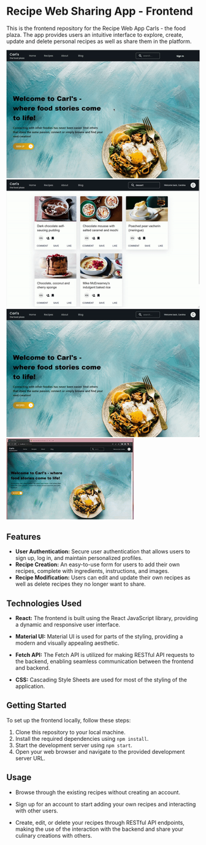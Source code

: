 # Recipe Web Sharing App - Frontend

This is the frontend repository for the Recipe Web App Carls - the food plaza. The app provides users an intuitive interface to explore, create, update and delete personal recipes as well as share them in the platform.

![Login](https://github.com/carolarruda/carls/blob/main/src/gifs/login.gif?raw=true)
![viewRecipe](https://github.com/carolarruda/carls/blob/main/src/gifs/viewRecipe.gif?raw=true)
![search](https://github.com/carolarruda/carls/blob/main/src/gifs/search.gif?raw=true)
![upload](https://github.com/carolarruda/carls/blob/main/src/gifs/updatepicture.gif?raw=true)


## Features

- **User Authentication:** Secure user authentication that allows users to sign up, log in, and maintain personalized profiles.
- **Recipe Creation:** An easy-to-use form for users to add their own recipes, complete with ingredients, instructions, and images.
- **Recipe Modification:** Users can edit and update their own recipes as well as delete recipes they no longer want to share.

## Technologies Used

- **React:** The frontend is built using the React JavaScript library, providing a dynamic and responsive user interface.

- **Material UI:** Material UI is used for parts of the styling, providing a modern and visually appealing aesthetic.

- **Fetch API:** The Fetch API is utilized for making RESTful API requests to the backend, enabling seamless communication between the frontend and backend.

- **CSS:** Cascading Style Sheets are used for most of the styling of the application.

## Getting Started

To set up the frontend locally, follow these steps:

1. Clone this repository to your local machine.
2. Install the required dependencies using `npm install`.
3. Start the development server using `npm start`.
4. Open your web browser and navigate to the provided development server URL.

## Usage

- Browse through the existing recipes without creating an account.

- Sign up for an account to start adding your own recipes and interacting with other users.

- Create, edit, or delete your recipes through RESTful API endpoints, making the use of the interaction with the backend and share your culinary creations with others.

